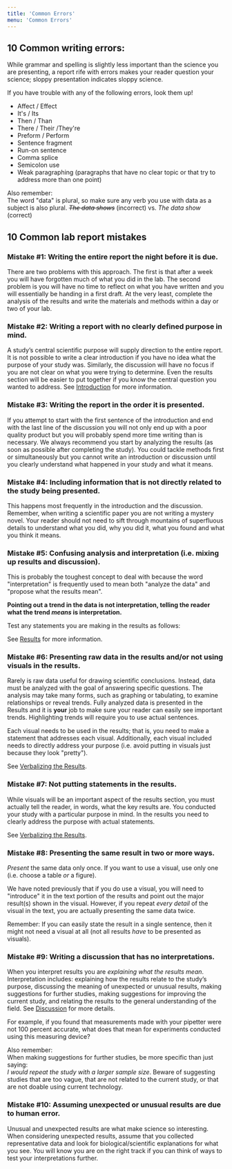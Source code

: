 ```yaml
---
title: 'Common Errors'
menu: 'Common Errors'
---
```


## 10 Common writing errors:

While grammar and spelling is slightly less important than the science you are presenting, a report rife with errors makes your reader question your science; sloppy presentation indicates sloppy science.

If you have trouble with any of the following errors, look them up!

* Affect / Effect
* It's / Its
* Then / Than
* There / Their /They're
* Preform / Perform
* Sentence fragment
* Run-on sentence
* Comma splice
* Semicolon use
* Weak paragraphing (paragraphs that have no clear topic or that try to address more than one point)

Also remember:  
The word "data" is plural, so make sure any verb you use with data as a subject is also plural. _<strike>The data shows</strike>_ (incorrect) vs. _The data show_ (correct)

## 10 Common lab report mistakes

### Mistake #1: Writing the entire report the night before it is due.

There are two problems with this approach. The first is that after a week you will have forgotten much of what you did in the lab. The second problem is you will have no time to reflect on what you have written and you will essentially be handing in a first draft. At the very least, complete the analysis of the results and write the materials and methods within a day or two of your lab.

### Mistake #2: Writing a report with no clearly defined purpose in mind.

A study’s central scientific purpose will supply direction to the entire report. It is not possible to write a clear introduction if you have no idea what the purpose of your study was. Similarly, the discussion will have no focus if you are not clear on what you were trying to determine. Even the results section will be easier to put together if you know the central question you wanted to address. See [Introduction](/lab-report-structure/introduction) for more information.

### Mistake #3: Writing the report in the order it is presented.

If you attempt to start with the first sentence of the introduction and end with the last line of the discussion you will not only end up with a poor quality product but you will probably spend more time writing than is necessary. We always recommend you start by analyzing the results (as soon as possible after completing the study). You could tackle methods first or simultaneously but you cannot write an introduction or discussion until you clearly understand what happened in your study and what it means.

### Mistake #4: Including information that is not directly related to the study being presented.

This happens most frequently in the introduction and the discussion. Remember, when writing a scientific paper you are not writing a mystery novel. Your reader should not need to sift through mountains of superfluous details to understand what you did, why you did it, what you found and what you think it means.

### Mistake #5: Confusing analysis and interpretation (i.e. mixing up results and discussion).

This is probably the toughest concept to deal with because the word "interpretation" is frequently used to mean both "analyze the data" and "propose what the results mean".

**Pointing out a trend in the data is not interpretation, telling the reader what the trend _means_ is interpretation.**

Test any statements you are making in the results as follows:

See [Results](/lab-report-structure/results#analysis-vs-interpretation) for more information.

### Mistake #6: Presenting raw data in the results and/or not using visuals in the results.

Rarely is raw data useful for drawing scientific conclusions. Instead, data must be analyzed with the goal of answering specific questions. The analysis may take many forms, such as graphing or tabulating, to examine relationships or reveal trends. Fully analyzed data is presented in the Results and it is **your** job to make sure your reader can easily see important trends. Highlighting trends will require you to use actual sentences.

Each visual needs to be used in the results; that is, you need to make a statement that addresses each visual. Additionally, each visual included needs to directly address your purpose (i.e. avoid putting in visuals just because they look "pretty").

See [Verbalizing the Results](/lab-report-structure/results#verbalizing-the-results).

### Mistake #7: Not putting statements in the results.

While visuals will be an important aspect of the results section, you must actually tell the reader, in words, what the key results are. You conducted your study with a particular purpose in mind. In the results you need to clearly address the purpose with actual statements.

See [Verbalizing the Results](/lab-report-structure/results#verbalizing-the-results).

### Mistake #8: Presenting the same result in two or more ways.

_Present_ the same data only once. If you want to use a visual, use only one (i.e. choose a table _or_ a figure).

We have noted previously that if you do use a visual, you will need to "introduce" it in the text portion of the results and point out the major result(s) shown in the visual. However, if you repeat _every detail_ of the visual in the text, you are actually presenting the same data twice.

Remember: If you can easily state the result in a single sentence, then it might not need a visual at all (not all results _have_ to be presented as visuals).

### Mistake #9: Writing a discussion that has no interpretations.

When you interpret results you are _explaining what the results mean_. Interpretation includes: explaining how the results relate to the study’s purpose, discussing the meaning of unexpected or unusual results, making suggestions for further studies, making suggestions for improving the current study, and relating the results to the general understanding of the field. See [Discussion](/lab-report-structure/discussion) for more details.

For example, if you found that measurements made with your pipetter were not 100 percent accurate, what does that mean for experiments conducted using this measuring device?

Also remember:  
When making suggestions for further studies, be more specific than just saying:  
_I would repeat the study with a larger sample size_. Beware of suggesting studies that are too vague, that are not related to the current study, or that are not doable using current technology.

### Mistake #10: Assuming unexpected or unusual results are due to human error.

Unusual and unexpected results are what make science so interesting. When considering unexpected results, assume that you collected representative data and look for biological/scientific explanations for what you see. You will know you are on the right track if you can think of ways to test your interpretations further.